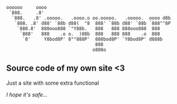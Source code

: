 ```
oooooo     oooo
 `888.     .8'
  `888.   .8' .ooooo.   .oooo.o oo.ooooo.   .ooooo.  oooo d8b
   `888. .8' d88' `88b d88(  "8  888' `88b d88' `88b `888""8P
    `888.8'  888ooo888 `"Y88b.   888   888 888ooo888  888
     `888'   888    .o o.  )88b  888   888 888    .o  888
      `8'     Y8bod8P' 8""888P'  888bod8P' `Y8bod8P' d888b
                                 888
                                o888o
```
## Source code of my own site  <3
Just a site with some extra functional

*I hope it's safe...*
